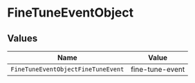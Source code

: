# FineTuneEventObject


## Values

| Name                               | Value                              |
| ---------------------------------- | ---------------------------------- |
| `FineTuneEventObjectFineTuneEvent` | fine-tune-event                    |